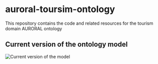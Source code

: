 # auroral-toursim-ontology
This repository contains the code and related resources for the tourism domain AURORAL ontology


## Current version of the ontology model

![Current version of the model](https://github.com/oeg-upm/auroral-toursim-ontology/blob/main/diagrams/tourism.png "AURORAL Tourism model")

